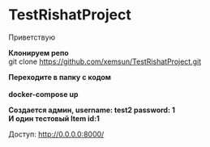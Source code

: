# TestRishatProject

Приветствую

<b>Клонируем репо</b><br>
git clone https://github.com/xemsun/TestRishatProject.git

<b>Переходите в папку с кодом</b><br>
<br>
<b>docker-compose up</b><br>

<b>Создается админ, username: test2 password: 1<br>
И один тестовый Item id:1</b>


Доступ: http://0.0.0.0:8000/

